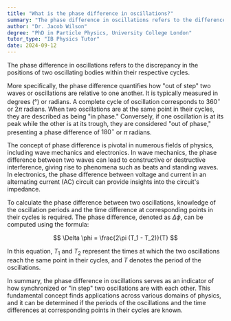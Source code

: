 ```yaml
---
title: "What is the phase difference in oscillations?"
summary: "The phase difference in oscillations refers to the difference in the positions of two oscillating bodies in their cycles."
author: "Dr. Jacob Wilson"
degree: "PhD in Particle Physics, University College London"
tutor_type: "IB Physics Tutor"
date: 2024-09-12
---
```


The phase difference in oscillations refers to the discrepancy in the positions of two oscillating bodies within their respective cycles.

More specifically, the phase difference quantifies how "out of step" two waves or oscillations are relative to one another. It is typically measured in degrees (°) or radians. A complete cycle of oscillation corresponds to $360^\circ$ or $2\pi$ radians. When two oscillations are at the same point in their cycles, they are described as being "in phase." Conversely, if one oscillation is at its peak while the other is at its trough, they are considered "out of phase," presenting a phase difference of $180^\circ$ or $\pi$ radians.

The concept of phase difference is pivotal in numerous fields of physics, including wave mechanics and electronics. In wave mechanics, the phase difference between two waves can lead to constructive or destructive interference, giving rise to phenomena such as beats and standing waves. In electronics, the phase difference between voltage and current in an alternating current (AC) circuit can provide insights into the circuit's impedance.

To calculate the phase difference between two oscillations, knowledge of the oscillation periods and the time difference at corresponding points in their cycles is required. The phase difference, denoted as $\Delta \phi$, can be computed using the formula:

$$
\Delta \phi = \frac{2\pi (T_1 - T_2)}{T}
$$

In this equation, $T_1$ and $T_2$ represent the times at which the two oscillations reach the same point in their cycles, and $T$ denotes the period of the oscillations.

In summary, the phase difference in oscillations serves as an indicator of how synchronized or "in step" two oscillations are with each other. This fundamental concept finds applications across various domains of physics, and it can be determined if the periods of the oscillations and the time differences at corresponding points in their cycles are known.
    
